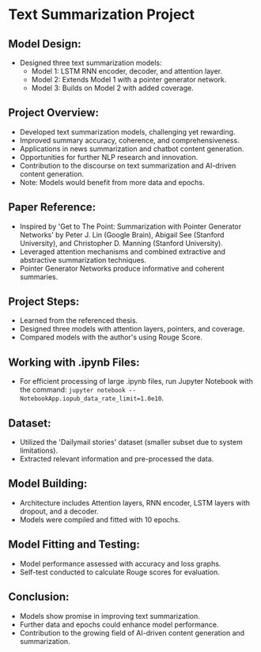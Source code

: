 # Text Summarization Project

## Model Design:
- Designed three text summarization models:
  - Model 1: LSTM RNN encoder, decoder, and attention layer.
  - Model 2: Extends Model 1 with a pointer generator network.
  - Model 3: Builds on Model 2 with added coverage.

## Project Overview:
- Developed text summarization models, challenging yet rewarding.
- Improved summary accuracy, coherence, and comprehensiveness.
- Applications in news summarization and chatbot content generation.
- Opportunities for further NLP research and innovation.
- Contribution to the discourse on text summarization and AI-driven content generation.
- Note: Models would benefit from more data and epochs.

## Paper Reference:
- Inspired by 'Get to The Point: Summarization with Pointer Generator Networks' by Peter J. Lin (Google Brain), Abigail See (Stanford University), and Christopher D. Manning (Stanford University).
- Leveraged attention mechanisms and combined extractive and abstractive summarization techniques.
- Pointer Generator Networks produce informative and coherent summaries.

## Project Steps:
- Learned from the referenced thesis.
- Designed three models with attention layers, pointers, and coverage.
- Compared models with the author's using Rouge Score.

## Working with .ipynb Files:
- For efficient processing of large .ipynb files, run Jupyter Notebook with the command: `jupyter notebook --NotebookApp.iopub_data_rate_limit=1.0e10`.

## Dataset:
- Utilized the 'Dailymail stories' dataset (smaller subset due to system limitations).
- Extracted relevant information and pre-processed the data.

## Model Building:
- Architecture includes Attention layers, RNN encoder, LSTM layers with dropout, and a decoder.
- Models were compiled and fitted with 10 epochs.

## Model Fitting and Testing:
- Model performance assessed with accuracy and loss graphs.
- Self-test conducted to calculate Rouge scores for evaluation.

## Conclusion:
- Models show promise in improving text summarization.
- Further data and epochs could enhance model performance.
- Contribution to the growing field of AI-driven content generation and summarization.


